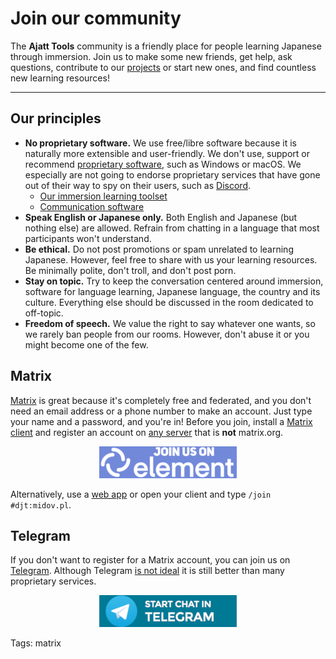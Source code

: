 # Join our community

The **Ajatt Tools** community is a friendly place
for people learning Japanese through immersion.
Join us to make some new friends, get help, ask questions, contribute to our
[projects](https://github.com/Ajatt-Tools)
or start new ones,
and find countless new learning resources!

****

## Our principles

* **No proprietary software.**
We use free/libre software because
it is naturally more extensible and user-friendly.
We don't use, support or recommend
[proprietary software](https://www.gnu.org/proprietary/),
such as Windows or macOS.
We especially are not going to endorse proprietary services
that have gone out of their way to spy on their users, such as
[Discord](how-to-save-the-japanese-learning-community.html).
	* [Our immersion learning toolset](our-immersion-learning-toolset.html)
	* [Communication software](https://web.archive.org/web/https://wiki.installgentoo.com/wiki/Communication#Synchronous_Communication_.28Real_time.29)
* **Speak English or Japanese only.**
Both English and Japanese (but nothing else) are allowed.
Refrain from chatting in a language that most participants won't understand.
* **Be ethical.**
Do not post promotions or spam unrelated to learning Japanese.
However, feel free to share with us your learning resources.
Be minimally polite, don't troll, and don't post porn.
* **Stay on topic.**
Try to keep the conversation centered around
immersion, software for language learning,
Japanese language, the country and its culture.
Everything else should be discussed in the room dedicated to off-topic.
* **Freedom of speech.**
We value the right to say whatever one wants,
so we rarely ban people from our rooms.
However, don't abuse it or you might become one of the few.

## Matrix

[Matrix](https://wiki.archlinux.org/index.php/Matrix)
is great because it's completely free and federated,
and you don't need an email address or a phone number to make an account.
Just type your name and a password, and you're in!
Before you join, install a
[Matrix client](https://wiki.archlinux.org/index.php/List_of_applications/Internet#Matrix_clients)
and register an account on [any server](list-of-matrix-servers.html) that is **not** matrix.org.

<p align="center">
	<a href="element://vector/webapp/#/room/#djt:midov.pl">
		<img alt="matrix" src="img/join_us_on_element_220x51.png">
	</a>
</p>

Alternatively, use a
[web app](https://nerdsin.space/#/room/#djt:midov.pl)
or open your client and type `/join #djt:midov.pl`.

## Telegram

If you don't want to register for a Matrix account, you can join us on
[Telegram](https://telegram.org/).
Although Telegram
[is not ideal](https://spyware.neocities.org/articles/telegram.html)
it is still better than many proprietary services.

<p align="center">
	<a href="https://t.me/jap_chat">
		<img alt="telegram" src="img/start_chat_in_telegram_220x51.png">
	</a>
</p>

Tags: matrix
